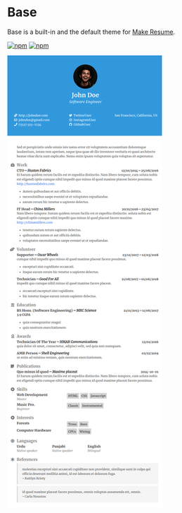 # Base

Base is a built-in and the default theme for [Make Resume](https://github.com/make-resume).

[![npm](https://img.shields.io/npm/v/make-resume-theme-base)](https://www.npmjs.com/package/make-resume-theme-base)
[![npm](https://img.shields.io/npm/dw/make-resume-theme-base)](https://www.npmjs.com/package/make-resume-theme-base)

![Make Resume Base Screenshot](screenshot.png)
